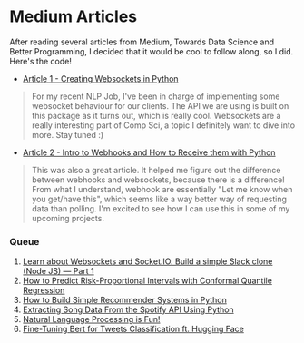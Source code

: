 # Medium Articles

After reading several articles from Medium, Towards Data Science and Better Programming, I decided that it would be cool to follow along, so I did. Here's the code! 

- [Article 1 - Creating Websockets in Python](https://github.com/TrevorW-code/Medium-Articles/tree/main/article_1)
> For my recent NLP Job, I've been in charge of implementing some websocket behaviour for our clients. The API we are using is built on this package as it turns out, which is really cool. Websockets are a really interesting part of Comp Sci, a topic I definitely want to dive into more. Stay tuned :)

- [Article 2 - Intro to Webhooks and How to Receive them with Python](https://github.com/TrevorW-code/Medium-Articles/tree/main/article_2)
> This was also a great article. It helped me figure out the difference between webhooks and websockets, because there is a difference! From what I understand, webhook are essentially "Let me know when you get/have this", which seems like a way better way of requesting data than polling. I'm excited to see how I can use this in some of my upcoming projects.


### Queue
1. [Learn about Websockets and Socket.IO. Build a simple Slack clone (Node JS) — Part 1](https://danielatuma.medium.com/learn-about-websockets-and-socket-io-build-a-simple-slack-clone-node-js-part-1-6ff4ecca3323)
2. [How to Predict Risk-Proportional Intervals with Conformal Quantile Regression](https://towardsdatascience.com/how-to-predict-risk-proportional-intervals-with-conformal-quantile-regression-175775840dc4)
3. [How to Build Simple Recommender Systems in Python](https://medium.com/swlh/how-to-build-simple-recommender-systems-in-python-647e5bcd78bd)
4. [Extracting Song Data From the Spotify API Using Python](https://towardsdatascience.com/extracting-song-data-from-the-spotify-api-using-python-b1e79388d50)
5. [Natural Language Processing is Fun!](https://medium.com/@ageitgey/natural-language-processing-is-fun-9a0bff37854e)
6. [Fine-Tuning Bert for Tweets Classification ft. Hugging Face](https://medium.com/mlearning-ai/fine-tuning-bert-for-tweets-classification-ft-hugging-face-8afebadd5dbf)
